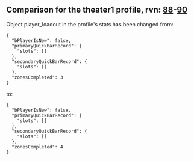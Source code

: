 ## Comparison for the theater1 profile, rvn: [88](https://github.com/PRO100KatYT/FortniteProfileRevisions/tree/main/profiles/theater1/88%20theater1.json)-[90](https://github.com/PRO100KatYT/FortniteProfileRevisions/tree/main/profiles/theater1/90%20theater1.json)

Object player_loadout in the profile's stats has been changed from:

```
{
  "bPlayerIsNew": false,
  "primaryQuickBarRecord": {
    "slots": []
  },
  "secondaryQuickBarRecord": {
    "slots": []
  },
  "zonesCompleted": 3
}
```

to:

```
{
  "bPlayerIsNew": false,
  "primaryQuickBarRecord": {
    "slots": []
  },
  "secondaryQuickBarRecord": {
    "slots": []
  },
  "zonesCompleted": 4
}
```

<br><br>
